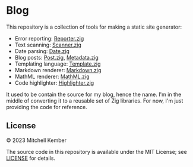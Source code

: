 # Blog

This repository is a collection of tools for making a static site generator:

* Error reporting: [Reporter.zig](src/Reporter.zig)
* Text scanning: [Scanner.zig](src/Scanner.zig)
* Date parsing: [Date.zig](src/Date.zig)
* Blog posts: [Post.zig](src/Post.zig), [Metadata.zig](src/Metadata.zig)
* Templating language: [Template.zig](src/Template.zig)
* Markdown renderer: [Markdown.zig](src/Markdown.zig)
* MathML renderer: [MathML.zig](src/MathML.zig)
* Code highlighter: [Highlighter.zig](src/Highlighter.zig)

It used to be contain the source for my blog, hence the name. I'm in the middle of converting it to a reusable set of Zig libraries. For now, I'm just providing the code for reference.

## License

© 2023 Mitchell Kember

The source code in this repository is available under the MIT License; see [LICENSE](LICENSE.md) for details.
